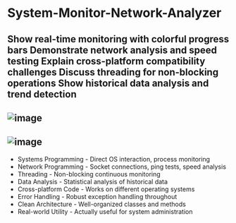 # System-Monitor-Network-Analyzer
Show real-time monitoring with colorful progress bars Demonstrate network analysis and speed testing Explain cross-platform compatibility challenges Discuss threading for non-blocking operations Show historical data analysis and trend detection
----------------------------------------------------------------------------------------------------------------------------------------------------------------------------------------------------------------------------------------------------
![image](https://github.com/user-attachments/assets/ca456c17-e9e4-4bc6-9e60-4e37797ea99f)
-------------------------------------------------------------------------------------------------------------------------------------------------------
![image](https://github.com/user-attachments/assets/fc82ebdc-9351-4403-8948-c8225bc5af07)
------------------------------------------------------------------------------------------------------------------------------------------------------
- Systems Programming - Direct OS interaction, process monitoring
- Network Programming - Socket connections, ping tests, speed analysis
- Threading - Non-blocking continuous monitoring
- Data Analysis - Statistical analysis of historical data
- Cross-platform Code - Works on different operating systems
- Error Handling - Robust exception handling throughout
- Clean Architecture - Well-organized classes and methods
- Real-world Utility - Actually useful for system administration
